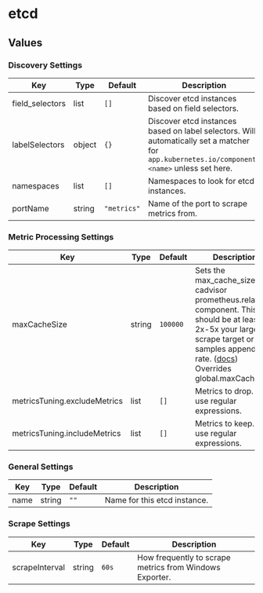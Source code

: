 # etcd

## Values

### Discovery Settings

| Key | Type | Default | Description |
|-----|------|---------|-------------|
| field_selectors | list | `[]` | Discover etcd instances based on field selectors. |
| labelSelectors | object | `{}` | Discover etcd instances based on label selectors. Will automatically set a matcher for `app.kubernetes.io/component: <name>` unless set here. |
| namespaces | list | `[]` | Namespaces to look for etcd instances. |
| portName | string | `"metrics"` | Name of the port to scrape metrics from. |

### Metric Processing Settings

| Key | Type | Default | Description |
|-----|------|---------|-------------|
| maxCacheSize | string | `100000` | Sets the max_cache_size for cadvisor prometheus.relabel component. This should be at least 2x-5x your largest scrape target or samples appended rate. ([docs](https://grafana.com/docs/alloy/latest/reference/components/prometheus.relabel/#arguments)) Overrides global.maxCacheSize |
| metricsTuning.excludeMetrics | list | `[]` | Metrics to drop. Can use regular expressions. |
| metricsTuning.includeMetrics | list | `[]` | Metrics to keep. Can use regular expressions. |

### General Settings

| Key | Type | Default | Description |
|-----|------|---------|-------------|
| name | string | `""` | Name for this etcd instance. |

### Scrape Settings

| Key | Type | Default | Description |
|-----|------|---------|-------------|
| scrapeInterval | string | `60s` | How frequently to scrape metrics from Windows Exporter. |
